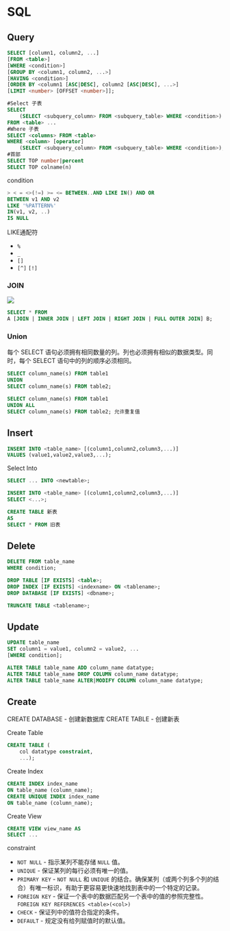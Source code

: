 # SQL
## Query

```SQL
SELECT [column1, column2, ...]
[FROM <table>]
[WHERE <condition>]
[GROUP BY <column1, column2, ...>]
[HAVING <condition>]
[ORDER BY <column1 [ASC|DESC], column2 [ASC|DESC], ...>]
[LIMIT <number> [OFFSET <number>]];
```

``` SQL
#Select 子表
SELECT
    (SELECT <subquery_column> FROM <subquery_table> WHERE <condition>) AS <alias>
FROM <table> ...
#Where 子表
SELECT <columns> FROM <table>
WHERE <column> [operator]
    (SELECT <subquery_column> FROM <subquery_table> WHERE <condition>);
#首部
SELECT TOP number|percent 
SELECT TOP colname(n)
```
condition
```SQL
> < = <>(!=) >= <= BETWEEN..AND LIKE IN() AND OR
BETWEEN v1 AND v2
LIKE '%PATTERN%'
IN(v1, v2, ..)
IS NULL
```
LIKE通配符
- `%`
- `_`
- `[]`
- `[^]` `[!]`

### JOIN
![](https://www.runoob.com/wp-content/uploads/2019/01/sql-join.png)

```SQL
SELECT * FROM
A [JOIN | INNER JOIN | LEFT JOIN | RIGHT JOIN | FULL OUTER JOIN] B;
```

### Union
每个 SELECT 语句必须拥有相同数量的列。列也必须拥有相似的数据类型。同时，每个 SELECT 语句中的列的顺序必须相同。
```SQL
SELECT column_name(s) FROM table1
UNION 
SELECT column_name(s) FROM table2;

SELECT column_name(s) FROM table1
UNION ALL
SELECT column_name(s) FROM table2; 允许重复值
```

## Insert

```SQL
INSERT INTO <table_name> [(column1,column2,column3,...)]
VALUES (value1,value2,value3,...);
```
Select Into
```SQL
SELECT ... INTO <newtable>;

INSERT INTO <table_name> [(column1,column2,column3,...)]
SELECT <...>;

CREATE TABLE 新表
AS
SELECT * FROM 旧表 
```

## Delete

```SQL
DELETE FROM table_name
WHERE condition;
```

```SQL
DROP TABLE [IF EXISTS] <table>;
DROP INDEX [IF EXISTS] <indexname> ON <tablename>;
DROP DATABASE [IF EXISTS] <dbname>;

TRUNCATE TABLE <tablename>;
```

## Update

```SQL
UPDATE table_name
SET column1 = value1, column2 = value2, ...
[WHERE condition];
```

```SQL
ALTER TABLE table_name ADD column_name datatype;
ALTER TABLE table_name DROP COLUMN column_name datatype;
ALTER TABLE table_name ALTER|MODIFY COLUMN column_name datatype;
```

## Create
CREATE DATABASE - 创建新数据库
CREATE TABLE - 创建新表

Create Table
```SQL
CREATE TABLE (
    col datatype constraint,
    ...);
```
Create Index
```SQL
CREATE INDEX index_name
ON table_name (column_name);
CREATE UNIQUE INDEX index_name
ON table_name (column_name);
```
Create View
```SQL
CREATE VIEW view_name AS
SELECT ...
```

constraint
- `NOT NULL` - 指示某列不能存储 `NULL` 值。
- `UNIQUE` - 保证某列的每行必须有唯一的值。
- `PRIMARY KEY` - `NOT NULL` 和 `UNIQUE` 的结合。确保某列（或两个列多个列的结合）有唯一标识，有助于更容易更快速地找到表中的一个特定的记录。
- `FOREIGN KEY` - 保证一个表中的数据匹配另一个表中的值的参照完整性。`FOREIGN KEY REFERENCES <table>(<col>)`
- `CHECK` - 保证列中的值符合指定的条件。
- `DEFAULT` - 规定没有给列赋值时的默认值。
